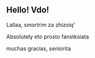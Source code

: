## Hello! Vdo!

Lallaa, smortrim za zhizoiq'

Absolutely
eto prosto fanstksiata

muchas gracias, seniorita
